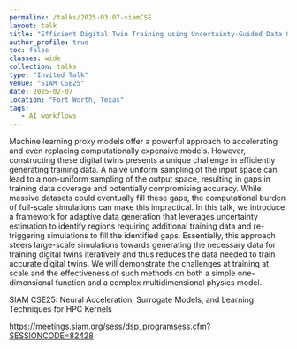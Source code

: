 ```yaml
---
permalink: /talks/2025-03-07-siamCSE
layout: talk
title: "Efficient Digital Twin Training using Uncertainty-Guided Data Generation"
author_profile: true
toc: false
classes: wide
collection: talks
type: "Invited Talk"
venue: "SIAM CSE25"
date: 2025-02-07
location: "Fort Worth, Texas"
tags:
   - AI workflows
---
```


Machine learning proxy models offer a powerful approach to accelerating and even replacing computationally expensive models. However, constructing these digital twins presents a unique challenge in efficiently generating training data. A naive uniform sampling of the input space can lead to a non-uniform sampling of the output space, resulting in gaps in training data coverage and potentially compromising accuracy. While massive datasets could eventually fill these gaps, the computational burden of full-scale simulations can make this impractical. In this talk, we introduce a framework for adaptive data generation that leverages uncertainty estimation to identify regions requiring additional training data and re-triggering simulations to fill the identified gaps. Essentially, this approach steers large-scale simulations towards generating the necessary data for training digital twins iteratively and thus reduces the data needed to train accurate digital twins. We will demonstrate the challenges at training at scale and the effectiveness of such methods on both a simple one-dimensional function and a complex multidimensional physics model.

SIAM CSE25: Neural Acceleration, Surrogate Models, and Learning Techniques for HPC Kernels

https://meetings.siam.org/sess/dsp_programsess.cfm?SESSIONCODE=82428
